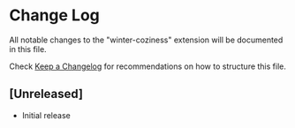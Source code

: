 # Change Log

All notable changes to the "winter-coziness" extension will be documented in this file.

Check [Keep a Changelog](http://keepachangelog.com/) for recommendations on how to structure this file.

## [Unreleased]

- Initial release
